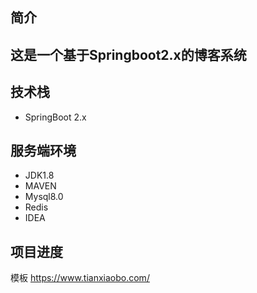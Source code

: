 ## 简介
这是一个基于Springboot2.x的博客系统
- 
## 技术栈
- SpringBoot 2.x

## 服务端环境
- JDK1.8
- MAVEN
- Mysql8.0
- Redis
- IDEA



## 项目进度
 
 
 
 模板
 https://www.tianxiaobo.com/

